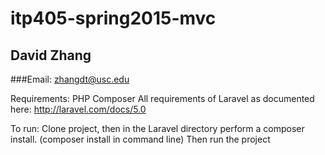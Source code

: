 # itp405-spring2015-mvc

## David Zhang 

###Email: zhangdt@usc.edu

Requirements: 
PHP
Composer 
All requirements of Laravel as documented here:
http://laravel.com/docs/5.0

To run:
Clone project, then in the Laravel directory perform a composer install. (composer install in command line)
Then run the project 
